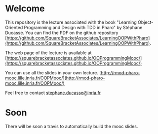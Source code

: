 # Welcome

This repository is the lecture associated with the book "Learning Object-Oriented Programming and Design with TDD in Pharo" by Stéphane Ducasse. You can find the PDF on the github repository 
[https://github.com/SquareBracketAssociates/LearningOOPWithPharo](https://github.com/SquareBracketAssociates/LearningOOPWithPharo).

The web page of the lecture is available at [https://squarebracketassociates.github.io/OOProgrammingMooc/](https://squarebracketassociates.github.io/OOProgrammingMooc/)

You can use all the slides in your own lecture.
[http://rmod-pharo-mooc.lille.inria.fr/OOPMooc/](http://rmod-pharo-mooc.lille.inria.fr/OOPMooc/)

Feel free to contact stephane.ducasse@inria.fr

# Soon
There will be soon a travis to automatically build the mooc slides.
